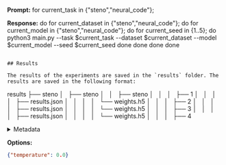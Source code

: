 **Prompt:**
for current_task in {"steno","neural_code"};

**Response:**
 do
    for current_dataset in {"steno","neural_code"}; do
        for current_model in {"steno","neural_code"}; do
            for current_seed in {1..5}; do
                python3 main.py --task $current_task --dataset $current_dataset --model $current_model --seed $current_seed
            done
        done
    done
done
```

## Results

The results of the experiments are saved in the `results` folder. The results are saved in the following format:

```
results
├── steno
│   ├── steno
│   │   ├── steno
│   │   │   ├── 1
│   │   │   │   ├── results.json
│   │   │   │   └── weights.h5
│   │   │   ├── 2
│   │   │   │   ├── results.json
│   │   │   │   └── weights.h5
│   │   │   ├── 3
│   │   │   │   ├── results.json
│   │   │   │   └── weights.h5
│   │   │   ├── 4


<details><summary>Metadata</summary>

- Duration: 2981 ms
- Datetime: 2023-11-04T10:04:16.670576
- Model: gpt-3.5-turbo-instruct

</details>

**Options:**
```json
{"temperature": 0.0}
```

